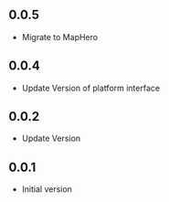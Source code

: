 ## 0.0.5
- Migrate to MapHero

## 0.0.4
- Update Version of platform interface

## 0.0.2

- Update Version

## 0.0.1

- Initial version
